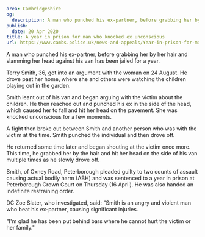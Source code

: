 ```yaml
area: Cambridgeshire
og:
  description: A man who punched his ex-partner, before grabbing her by her hair and slamming her head against his van has been jailed for a year.
publish:
  date: 20 Apr 2020
title: A year in prison for man who knocked ex unconscious
url: https://www.cambs.police.uk/news-and-appeals/Year-in-prison-for-man-who-knocked-ex-unconscious
```

A man who punched his ex-partner, before grabbing her by her hair and slamming her head against his van has been jailed for a year.

Terry Smith, 36, got into an argument with the woman on 24 August. He drove past her home, where she and others were watching the children playing out in the garden.

Smith leant out of his van and began arguing with the victim about the children. He then reached out and punched his ex in the side of the head, which caused her to fall and hit her head on the pavement. She was knocked unconscious for a few moments.

A fight then broke out between Smith and another person who was with the victim at the time. Smith punched the individual and then drove off.

He returned some time later and began shouting at the victim once more. This time, he grabbed her by the hair and hit her head on the side of his van multiple times as he slowly drove off.

Smith, of Oxney Road, Peterborough pleaded guilty to two counts of assault causing actual bodily harm (ABH) and was sentenced to a year in prison at Peterborough Crown Court on Thursday (16 April). He was also handed an indefinite restraining order.

DC Zoe Slater, who investigated, said: "Smith is an angry and violent man who beat his ex-partner, causing significant injuries.

"I'm glad he has been put behind bars where he cannot hurt the victim or her family."

